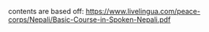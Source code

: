 contents are based off: https://www.livelingua.com/peace-corps/Nepali/Basic-Course-in-Spoken-Nepali.pdf
